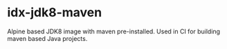 # idx-jdk8-maven

Alpine based JDK8 image with maven pre-installed. Used in CI for building maven based Java projects. 

